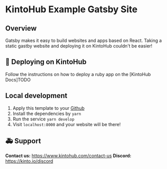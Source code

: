 # KintoHub Example Gatsby Site

## Overview

Gatsby makes it easy to build websites and apps based on React. Taking a static gastby website and deploying it on KintoHub couldn't be easier!

## :rocket: Deploying on KintoHub

Follow the instructions on how to deploy a ruby app on the [KintoHub Docs]TODO

## Local development

1. Apply this template to your [Github](https://github.com/kintohub-examples/gatsby-site/generate)
2. Install the dependencies by `yarn`
3. Run the service `yarn develop`
4. Visit `localhost:8000` and your website will be there!

## :ambulance: Support

**Contact us:** https://www.kintohub.com/contact-us
**Discord:** https://kinto.io/discord
